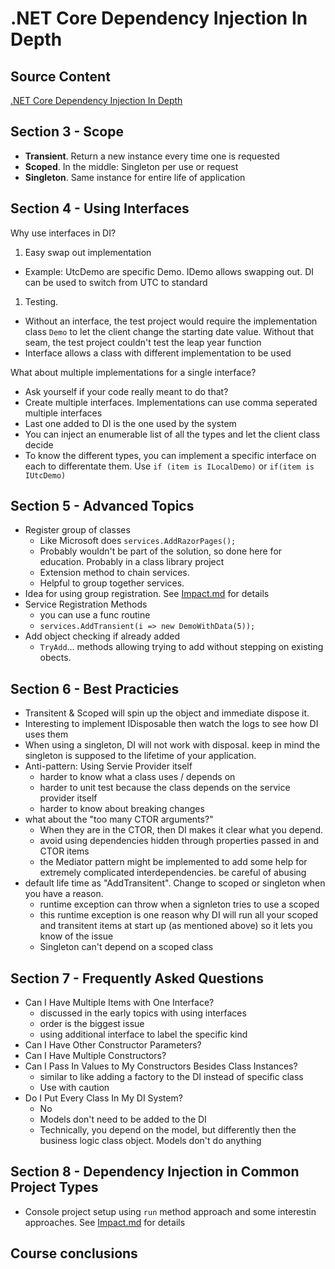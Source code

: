 # .NET Core Dependency Injection In Depth

## Source Content

[.NET Core Dependency Injection In Depth](https://www.iamtimcorey.com/p/dotnet-core-dependency-injection-in-depth)

## Section 3 - Scope

* **Transient**. Return a new instance every time one is requested
* **Scoped**. In the middle: Singleton per use or request
* **Singleton**. Same instance for entire life of application 

## Section 4 - Using Interfaces

Why use interfaces in DI?

1. Easy swap out implementation
  * Example: UtcDemo are specific Demo. IDemo allows swapping out. DI can be used to switch from UTC to standard
1. Testing. 
  * Without an interface, the test project would require the implementation class `Demo` to let the client change the starting date value. Without that seam, the test project couldn't test the leap year function
  * Interface allows a class with different implementation to be used

What about multiple implementations for a single interface?

* Ask yourself if your code really meant to do that?
* Create multiple interfaces. Implementations can use comma seperated multiple interfaces
* Last one added to DI is the one used by the system
* You can inject an enumerable list of all the types and let the client class decide
* To know the different types, you can implement a specific interface on each to differentate them. Use `if (item is ILocalDemo)` or `if(item is IUtcDemo)`

## Section 5 - Advanced Topics

* Register group of classes
  * Like Microsoft does `services.AddRazorPages();`
  * Probably wouldn't be part of the solution, so done here for education. Probably in a class library project
  * Extension method to chain services.
  * Helpful to group together services.
* Idea for using group registration. See [Impact.md](Impact) for details
* Service Registration Methods
  * you can use a func routine
  * `services.AddTransient(i => new DemoWithData(5));`
* Add object checking if already added
  * `TryAdd`... methods allowing trying to add without stepping on existing obects.

## Section 6 - Best Practicies

* Transitent & Scoped will spin up the object and immediate dispose it.
* Interesting to implement IDisposable then watch the logs to see how DI uses them
* When using a singleton, DI will not work with disposal. keep in mind the singleton is supposed to the lifetime of your application.
* Anti-pattern: Using Servie Provider itself
  * harder to know what a class uses / depends on
  * harder to unit test because the class depends on the service provider itself
  * harder to know about breaking changes
* what about the "too many CTOR arguments?"
  * When they are in the CTOR, then DI makes it clear what you depend.
  * avoid using dependencies hidden through properties passed in and CTOR items
  * the Mediator pattern might be implemented to add some help for extremely complicated interdependencies. be careful of abusing
* default life time as "AddTransitent". Change to scoped or singleton when you have a reason.
  * runtime exception can throw when a signleton tries to use a scoped
  * this runtime exception is one reason why DI will run all your scoped and transitent items at start up (as mentioned above) so it lets you know of the issue
  * Singleton can't depend on a scoped class

## Section 7 - Frequently Asked Questions

* Can I Have Multiple Items with One Interface? 
  * discussed in the early topics with using interfaces
  * order is the biggest issue
  * using additional interface to label the specific kind
* Can I Have Other Constructor Parameters? 
* Can I Have Multiple Constructors? 
* Can I Pass In Values to My Constructors Besides Class Instances?
  * similar to like adding a factory to the DI instead of specific class
  * Use with caution
* Do I Put Every Class In My DI System?
  * No
  * Models don't need to be added to the DI
  * Technically, you depend on the model, but differently then the business logic class object. Models don't do anything

## Section 8 - Dependency Injection in Common Project Types

* Console project setup using `run` method approach and some interestin approaches. See [Impact.md](Impact) for details

## Course conclusions
